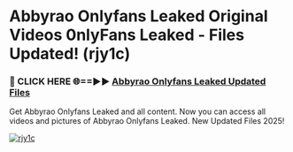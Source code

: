 # Abbyrao Onlyfans Leaked Original Videos 0nlyFans Leaked - Files Updated! (rjy1c)

<h3>🔴 CLICK HERE 🌐==►► <a href="https://tinyurl.com/2wckxsce" rel="nofollow">Abbyrao Onlyfans Leaked Updated Files</a></h3>

Get Abbyrao Onlyfans Leaked and all content. Now you can access all videos and pictures of Abbyrao Onlyfans Leaked. New Updated Files 2025!

[![rjy1c](https://i.imgur.com/AFduVYN.gif)](https://tinyurl.com/2wckxsce)
